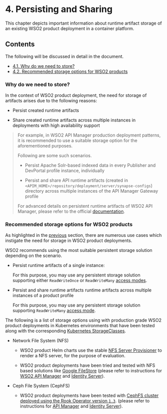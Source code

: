 # 4. Persisting and Sharing

This chapter depicts important information about runtime artifact storage of an existing WSO2 product deployment in a container platform.

## Contents

The following will be discussed in detail in the document.

* [4.1. Why do we need to store?](#why-do-we-need-to-store?)
* [4.2. Recommended storage options for WSO2 products](#recommended-storage-options-for-wso2-products)

### Why do we need to store?

In the context of WSO2 product deployment, the need for storage of artifacts arises due to the following reasons:

* Persist created runtime artifacts

* Share created runtime artifacts across multiple instances in deployments with high availability support

> For example, in WSO2 API Manager production deployment patterns, it is recommended to use a suitable storage option
  for the aforementioned purposes.
>
> Following are some such scenarios.
>
>   - Persist Apache Solr-based indexed data in every Publisher and DevPortal profile instance, individually
>
>   - Persist and share API runtime artifacts (created in `<APIM_HOME>/repository/deployment/server/synapse-configs`) directory
>     across multiple instances of the API Manager Gateway profile
>
> For advanced details on persistent runtime artifacts of WSO2 API Manager, please refer to the official
[documentation](https://apim.docs.wso2.com/en/latest/install-and-setup/setup/reference/common-runtime-and-configuration-artifacts/#persistent-runtime-artifacts).

### Recommended storage options for WSO2 products

As highlighted in the [previous](#why-do-we-need-to-store?) section, there are numerous use cases which instigate the need
for storage in WSO2 product deployments.

WSO2 recommends using the most suitable persistent storage solution depending on the scenario.

* Persist runtime artifacts of a single instance: 

  For this purpose, you may use any persistent storage solution supporting either `ReadWriteOnce` or `ReadWriteMany`
  [access modes](https://kubernetes.io/docs/concepts/storage/persistent-volumes/#access-modes).

* Persist and share runtime artifacts runtime artifacts across multiple instances of a product profile

  For this purpose, you may use any persistent storage solution supporting `ReadWriteMany`
  [access mode](https://kubernetes.io/docs/concepts/storage/persistent-volumes/#access-modes).

The following is a list of storage options using with production grade WSO2 product deployments in Kubernetes environments that
have been tested along with the corresponding [Kubernetes StorageClasses](https://kubernetes.io/docs/concepts/storage/storage-classes/).

* Network File System (NFS)

  - WSO2 product Helm charts use the stable [NFS Server Provisioner](https://hub.helm.sh/charts/stable/nfs-server-provisioner)
    to render a NFS server, for the purpose of evaluation.
    
  - WSO2 product deployments have been tried and tested with NFS based solutions like [Google FileStore](https://cloud.google.com/filestore)
    (please refer to instructions for [WSO2 API Manager](https://github.com/wso2/kubernetes-apim/issues/359#issuecomment-639729986) and
    [Identity Server](https://github.com/wso2/kubernetes-is/issues/227#issuecomment-639735208)).

* Ceph File System (CephFS)

  - WSO2 product deployments have been tested with [CephFS cluster deployed using the Rook Operator version `1.3`](https://rook.io/docs/rook/v1.3/ceph-quickstart.html).
    (please refer to instructions for [API Manager](https://github.com/wso2/kubernetes-apim/issues/410#issuecomment-654070688) and
    [Identity Server](https://github.com/wso2/kubernetes-is/issues/240#issuecomment-654681300)).
